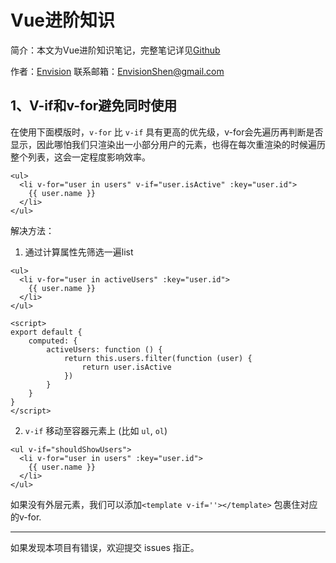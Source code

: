 # Vue进阶知识

简介：本文为Vue进阶知识笔记，完整笔记详见[Github](https://github.com/MrEnvision/Front-end_learning_notes)

作者：[Envision](https://github.com/MrEnvision)         联系邮箱：[EnvisionShen@gmail.com](mailto:EnvisionShen@gmail.com)



## 1、V-if和v-for避免同时使用

在使用下面模版时，`v-for` 比 `v-if` 具有更高的优先级，v-for会先遍历再判断是否显示，因此哪怕我们只渲染出一小部分用户的元素，也得在每次重渲染的时候遍历整个列表，这会一定程度影响效率。

```vue
<ul>
  <li v-for="user in users" v-if="user.isActive" :key="user.id">
    {{ user.name }}
  </li>
</ul>
```

解决方法：

1. 通过计算属性先筛选一遍list

```vue
<ul>
  <li v-for="user in activeUsers" :key="user.id">
    {{ user.name }}
  </li>
</ul>

<script>
export default {
    computed: {
        activeUsers: function () {
            return this.users.filter(function (user) {
                return user.isActive
            })
        }
    }
}
</script>
```

2. `v-if` 移动至容器元素上 (比如 `ul`, `ol`)

```vue
<ul v-if="shouldShowUsers">
  <li v-for="user in users" :key="user.id">
    {{ user.name }}
  </li>
</ul>
```

如果没有外层元素，我们可以添加`<template v-if=''></template>` 包裹住对应的v-for.



------

如果发现本项目有错误，欢迎提交 issues 指正。

